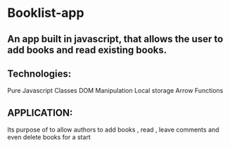 # Booklist-app

## An app built in javascript, that allows the user to add books and read existing books.

## Technologies:
Pure Javascript
Classes
DOM Manipulation
Local storage
Arrow Functions

## APPLICATION:
Its purpose of to allow authors to add books , read , leave comments and even delete books for a start 
